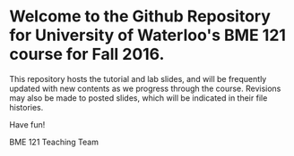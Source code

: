 # Welcome to the Github Repository for University of Waterloo's BME 121 course for Fall 2016.

This repository hosts the tutorial and lab slides, and will be frequently updated with new contents as we progress through the course. Revisions may also be made to posted slides, which will be indicated in their file histories.

Have fun!

BME 121 Teaching Team
